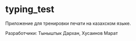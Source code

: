 # typing_test

Приложение для тренировки печати на казахском языке. 

Разработчики: Тыныштык Дархан, Хусаинов Марат
